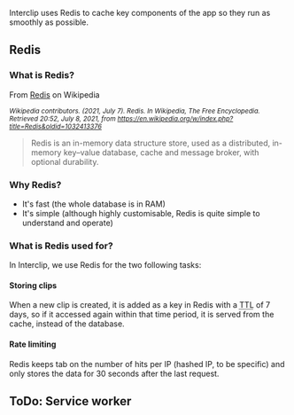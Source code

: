 Interclip uses Redis to cache key components of the app so they run as smoothly as possible.

## Redis

### What is Redis?
From [Redis](https://en.wikipedia.org/wiki/Redis) on Wikipedia 

<small><i>Wikipedia contributors. (2021, July 7). Redis. In Wikipedia, The Free Encyclopedia. Retrieved 20:52, July 8, 2021, from https://en.wikipedia.org/w/index.php?title=Redis&oldid=1032413376</i></small>


> Redis is an in-memory data structure store, used as a distributed, in-memory key–value database, cache and message broker, with optional durability.

### Why Redis?
- It's fast (the whole database is in RAM)
- It's simple (although highly customisable, Redis is quite simple to understand and operate)

### What is Redis used for?
In Interclip, we use Redis for the two following tasks:

#### Storing clips
When a new clip is created, it is added as a key in Redis with a <abbr title="Time To Live">TTL</abbr> of 7 days, so if it accessed again within that time period, it is served from the cache, instead of the database.

#### Rate limiting
Redis keeps tab on the number of hits per IP (hashed IP, to be specific) and only stores the data for 30 seconds after the last request.

## ToDo: Service worker